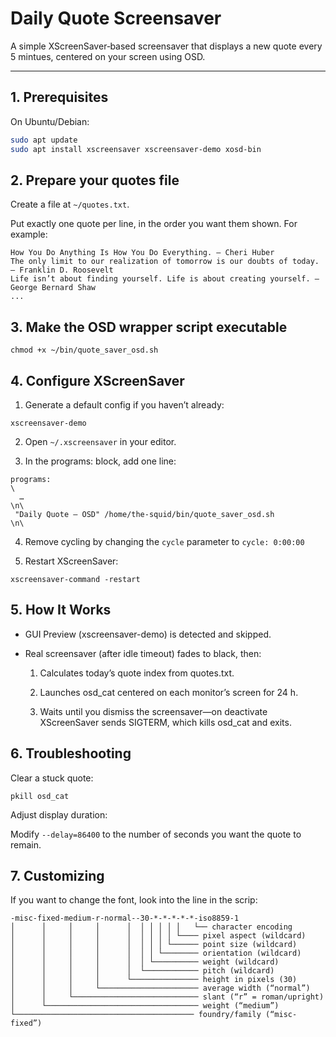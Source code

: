 # Daily Quote Screensaver

A simple XScreenSaver‐based screensaver that displays a new quote every 5 mintues, centered on your screen using OSD.

---

## 1. Prerequisites

On Ubuntu/Debian:

```bash
sudo apt update
sudo apt install xscreensaver xscreensaver-demo xosd-bin
```

## 2. Prepare your quotes file

Create a file at `~/quotes.txt`.

Put exactly one quote per line, in the order you want them shown. For example:

```
How You Do Anything Is How You Do Everything. – Cheri Huber
The only limit to our realization of tomorrow is our doubts of today. – Franklin D. Roosevelt
Life isn’t about finding yourself. Life is about creating yourself. – George Bernard Shaw
...
```

## 3. Make the OSD wrapper script executable

```
chmod +x ~/bin/quote_saver_osd.sh
```

## 4. Configure XScreenSaver

1. Generate a default config if you haven’t already:

```
xscreensaver-demo
```

2. Open `~/.xscreensaver` in your editor.

3. In the programs: block, add one line:

```
programs:                                                                     \
  …                                                                           \n\
 "Daily Quote – OSD" /home/the-squid/bin/quote_saver_osd.sh                 \n\
```

4. Remove cycling by changing the `cycle` parameter to `cycle: 0:00:00` 

5. Restart XScreenSaver:

```
xscreensaver-command -restart
```

## 5. How It Works

- GUI Preview (xscreensaver-demo) is detected and skipped.

- Real screensaver (after idle timeout) fades to black, then:

    1. Calculates today’s quote index from quotes.txt.

    2. Launches osd_cat centered on each monitor’s screen for 24 h.

    3. Waits until you dismiss the screensaver—on deactivate XScreenSaver sends SIGTERM, which kills osd_cat and exits.

## 6. Troubleshooting

Clear a stuck quote:

```
pkill osd_cat
```

Adjust display duration:

Modify `--delay=86400` to the number of seconds you want the quote to remain.

## 7. Customizing

If you want to change the font, look into the line in the scrip:

```
-misc-fixed-medium-r-normal--30-*-*-*-*-*-iso8859-1
│      │     │     │      │  │ │ │ │ │   └── character encoding
│      │     │     │      │  │ │ │ │ └──── pixel aspect (wildcard)
│      │     │     │      │  │ │ │ └────── point size (wildcard)
│      │     │     │      │  │ │ └──────── orientation (wildcard)
│      │     │     │      │  │ └────────── weight (wildcard)
│      │     │     │      │  └──────────── pitch (wildcard)
│      │     │     │      └─────────────── height in pixels (30)
│      │     │     └────────────────────── average width (“normal”)
│      │     └──────────────────────────── slant (“r” = roman/upright)
│      └────────────────────────────────── weight (“medium”)
└──────────────────────────────────────── foundry/family (“misc-fixed”)

```

